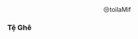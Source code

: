 <Center>😒toilaMif</Center>
<H3>Tệ Ghê</H3>
<!---
toilaMif/toilaMif is a ✨ special ✨ repository because its `README.md` (this file) appears on your GitHub profile.
You can click the Preview link to take a look at your changes.
--->
